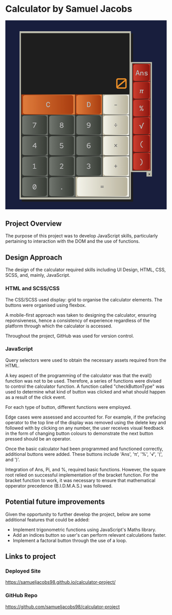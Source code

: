 # Calculator by Samuel Jacobs

![deployed-website](./assets/screenshot17222.png)

## Project Overview

The purpose of this project was to develop JavaScript skills, particularly pertaining to interaction with the DOM and the use of functions.

## Design Approach

The design of the calculator required skills including UI Design, HTML, CSS, SCSS, and, mainly, JavaScript.

### HTML and SCSS/CSS

The CSS/SCSS used display: grid to organise the calculator elements. The buttons were organised using flexbox.

A mobile-first approach was taken to designing the calculator, ensuring reponsiveness, hence a consistency of experience regardless of the platform through which the calculator is accessed.

Throughout the project, GitHub was used for version control.

### JavaScript

Query selectors were used to obtain the necessary assets required from the HTML.

A key aspect of the programming of the calculator was that the eval() function was not to be used. Therefore, a series of functions were divised to control the calculator function.
A function called "checkButtonType" was used to determine what kind of button was clicked and what should happen as a result of the click event.

For each type of button, different functions were employed.

Edge cases were assessed and accounted for. For example, if the prefacing operator to the top line of the display was removed using the delete key and followed with by clicking on any number, the user receives visual feedback in the form of changing button colours to demonstrate the next button pressed should be an operator.

Once the basic calculator had been programmed and functioned correctly, additional buttons were added. These buttons include 'Ans', 'π', '%', '√', '(', and ')'.

Integration of Ans, Pi, and %, required basic functions. However, the square root relied on successful implementation of the bracket function. For the bracket function to work, it was necessary to ensure that mathematical opperator precedence (B.I.D.M.A.S.) was followed.

## Potential future improvements

Given the opportunity to further develop the project, below are some additional features that could be added:

- Implement trigonometric functions using JavaScript's Maths library.
- Add an indices button so user's can perform relevant calculations faster.
- Implement a factoral button through the use of a loop.

## Links to project

### Deployed Site

https://samueljacobs98.github.io/calculator-project/

### GitHub Repo

https://github.com/samueljacobs98/calculator-project
